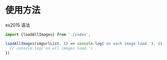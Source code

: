 # 使用方法

es2015 语法

```js
import {loadAllImages} from './index';

loadAllImages(imgurlList, () => console.log('on each image load.'), () => {
  // console.log('on all images load.')
})
```
